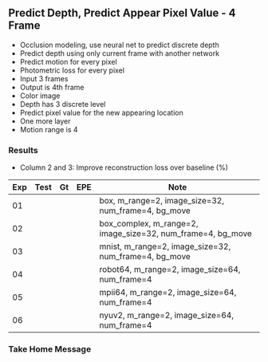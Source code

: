 ## Predict Depth, Predict Appear Pixel Value - 4 Frame 

- Occlusion modeling, use neural net to predict discrete depth 
- Predict depth using only current frame with another network
- Predict motion for every pixel
- Photometric loss for every pixel
- Input 3 frames
- Output is 4th frame
- Color image
- Depth has 3 discrete level
- Predict pixel value for the new appearing location
- One more layer
- Motion range is 4

### Results

- Column 2 and 3: Improve reconstruction loss over baseline (%) 

| Exp  | Test | Gt   | EPE  | Note |
| ---- | ---- | ---- | ---- | ---- | 
| 01   |  |  |  | box, m_range=2, image_size=32, num_frame=4, bg_move |
| 02   |  |  |  | box_complex, m_range=2, image_size=32, num_frame=4, bg_move |
| 03   |  |  |  | mnist, m_range=2, image_size=32, num_frame=4, bg_move |
| 04   |  |  |  | robot64, m_range=2, image_size=64, num_frame=4 |
| 05   |  |  |  | mpii64, m_range=2, image_size=64, num_frame=4 |
| 06   |  |  |  | nyuv2, m_range=2, image_size=64, num_frame=4 |

### Take Home Message

